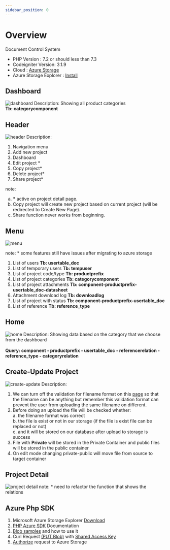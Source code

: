 ```yaml
---
sidebar_position: 0
---
```


# Overview

Document Control System

- PHP Version : 7.2 or should less than 7.3
- Codeigniter Version: 3.1.9
- Cloud : [Azure Storage](https://github.com/Azure/azure-sdk-for-php)
- Azure Storage Explorer : [Install](https://azure.microsoft.com/en-us/products/storage/storage-explorer/)

## Dashboard

<img src="/img/docs/overview/1. dashboard.png" alt="dashboard" />
Description: Showing all product categories
<br/>
<b>Tb: categorycomponent</b>


## Header

<img src="/img/docs/overview/2. header.png" alt="header" />
Description:
<ol type="1">
 <li>Navigation menu</li>
 <li>Add new project</li>
 <li>Dashboard</li>
 <li>Edit project *</li>
 <li>Copy project*</li>
 <li>Delete project*</li>
 <li>Share project*</li>
</ol>
note:
<ol type="a">
    <li><b>*</b> active on project detail page.</li>
    <li>Copy project will create new project based on current project (will be redirected to Create New Page).</li>
    <li>Share function never works from beginning.</li>
</ol>

## Menu

<img src="/img/docs/overview/3. menu.png" alt="menu" />

note: \* some features still have issues after migrating to azure storage

<ol type="1">
    <li>List of users <b>Tb: usertable_doc</b></li>
    <li>List of temporary users <b>Tb: tempuser</b></li>
    <li>List of project code/type <b>Tb: productprefix</b></li>
    <li>List of project categories <b>Tb: categorycomponent</b></li>
    <li>List of project attachments <b>Tb: component-productprefix-usertable_doc-datasheet</b></li>
    <li>Attachment download log <b>Tb: downloadlog</b></li>
    <li>List of project with status <b>Tb: component-productprefix-usertable_doc</b></li>
    <li>List of reference <b>Tb: reference_type</b></li>
</ol>

## Home

<img src="/img/docs/overview/4. home.png" alt="home" />
Description: Showing data based on the category that we choose from the dashboard
<br/>
<br/>
<b>Query: component - productprefix - usertable_doc - referencerelation - reference_type - categoryrelation</b>


## Create-Update Project

<img src="/img/docs/overview/5. create-update.png" alt="create-update" />
Description:
<ol type="1">
 <li>We can turn off the validation for filename format on this <a href="https://docs.bdsamferdsel.no/Project/Code" target="_blank" alt="">page</a> so that the filename can be anything but remember this validation format can prevent the user from uploading the same filename on different.</li>
 <li>Before doing an upload the file will be checked whether:</li>
 a. the filename format was correct
 <br/>
 b. the file is exist or not in our storage (if the file is exist file can be replaced or not)
 <br/>
 c. and it will be stored on our database after upload to storage is success

 <li>File with <b>Private</b> will be stored in the Private Container and public files will be stored in the public container</li>
 <li>On edit mode changing private-public will move file from source to target container</li>
</ol>

## Project Detail

<img src="/img/docs/overview/6. project detail.png" alt="project detail" />
note: * need to refactor the function that shows the relations

## Azure Php SDK

<ol type="1">
    <li>Microsoft Azure Storage Explorer <a href="https://azure.microsoft.com/id-id/products/category/storage/">Download</a></li>
    <li><a href="https://github.com/Azure/azure-storage-php">PHP Azure SDK</a> Documentation</li>
    <li><a href="https://github.com/Azure/azure-storage-php/blob/master/samples/BlobSamples.php">Blob samples</a> and how to use it</li>
    <li>Curl Request <a href="https://learn.microsoft.com/en-us/rest/api/storageservices/put-blob?tabs=shared-key">(PUT Blob)</a> with <a href="https://learn.microsoft.com/en-us/rest/api/storageservices/authorize-with-shared-key">Shared Access Key</a></li>
    <li><a href="https://learn.microsoft.com/en-us/rest/api/storageservices/authorize-requests-to-azure-storage">Authorize</a> request to Azure Storage</li>
</ol>
